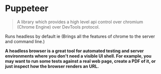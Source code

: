 # Puppeteer

> A library which provides a high level api control over chromium (Chrome Engine) over DevTools protocol.

Runs headless by default ie (Brings all the features of chrome to the server and command line.)

**A headless browser is a great tool for automated testing and server environments where you don't need a visible UI shell. For example, you may want to run some tests against a real web page, create a PDF of it, or just inspect how the browser renders an URL.**